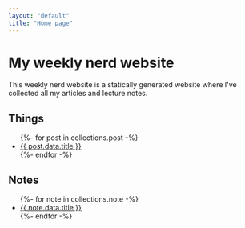 ```yaml
---
layout: "default"
title: "Home page"
---
```


# My weekly nerd website
This weekly nerd website is a statically generated website where I've collected all my articles and lecture notes.

## Things
<ul>
{%- for post in collections.post -%}
  <li><a href="{{ post.url }}">{{ post.data.title }}</a></li>
{%- endfor -%}
</ul>

## Notes
<ul>
{%- for note in collections.note -%}
  <li><a href="{{ note.url }}">{{ note.data.title }}</a></li>
{%- endfor -%}
</ul>
